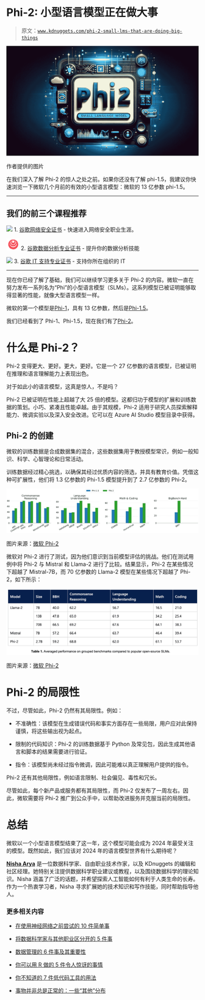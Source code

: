 # Phi-2: 小型语言模型正在做大事

> 原文：[`www.kdnuggets.com/phi-2-small-lms-that-are-doing-big-things`](https://www.kdnuggets.com/phi-2-small-lms-that-are-doing-big-things)

![Phi-2: 小型语言模型正在做大事](img/13e6e7354ab345f92ec5f0c6bdeee03d.png)

作者提供的图片

在我们深入了解 Phi-2 的惊人之处之前。如果你还没有了解 phi-1.5，我建议你快速浏览一下微软几个月前的有效的小型语言模型：微软的 13 亿参数 phi-1.5。

* * *

## 我们的前三个课程推荐

![](img/0244c01ba9267c002ef39d4907e0b8fb.png) 1\. [谷歌网络安全证书](https://www.kdnuggets.com/google-cybersecurity) - 快速进入网络安全职业生涯。

![](img/e225c49c3c91745821c8c0368bf04711.png) 2\. [谷歌数据分析专业证书](https://www.kdnuggets.com/google-data-analytics) - 提升你的数据分析技能

![](img/0244c01ba9267c002ef39d4907e0b8fb.png) 3\. [谷歌 IT 支持专业证书](https://www.kdnuggets.com/google-itsupport) - 支持你所在组织的 IT

* * *

现在你已经了解了基础，我们可以继续学习更多关于 Phi-2 的内容。微软一直在努力发布一系列名为“Phi”的小型语言模型（SLMs）。这系列模型已被证明能够取得显著的性能，就像大型语言模型一样。

微软的第一个模型是[Phi-1](https://huggingface.co/microsoft/phi-1)，具有 13 亿参数，然后是[Phi-1.5](https://huggingface.co/microsoft/phi-1_5)。

我们已经看到了 Phi-1、Phi-1.5，现在我们有了[Phi-2](https://www.microsoft.com/en-us/research/blog/phi-2-the-surprising-power-of-small-language-models/)。

# 什么是 Phi-2？

Phi-2 变得更大、更好。更大，更好。它是一个 27 亿参数的语言模型，已被证明在推理和语言理解能力上表现出色。

对于如此小的语言模型，这真是惊人，不是吗？

Phi-2 已被证明在性能上超越了大 25 倍的模型。这都归功于模型的扩展和训练数据的策划。小巧、紧凑且性能卓越。由于其规模，Phi-2 适用于研究人员探索解释能力、微调实验以及深入安全改进。它可以在 Azure AI Studio 模型目录中获得。

## Phi-2 的创建

微软的训练数据是合成数据集的混合，这些数据集用于教授模型常识，例如一般知识、科学、心智理论和日常活动。

训练数据经过精心挑选，以确保其经过优质内容的筛选，并具有教育价值。凭借这种可扩展性，他们将 1.3 亿参数的 Phi-1.5 模型提升到了 2.7 亿参数的 Phi-2。

![Phi-2: 小型语言模型正在做大事](img/0c662b6c043f0225c74375a313f5d649.png)

图片来源：[微软 Phi-2](https://www.microsoft.com/en-us/research/uploads/prod/2023/12/figure2_phi_comp-2048x474.png)

微软对 Phi-2 进行了测试，因为他们意识到当前模型评估的挑战。他们在测试用例中将 Phi-2 与 Mistral 和 Llama-2 进行了比较。结果显示，Phi-2 在某些情况下超越了 Mistral-7B，而 70 亿参数的 Llama-2 模型在某些情况下超越了 Phi-2，如下所示：

![Phi-2: 小型语言模型的巨大潜力](img/b3de725465ff1a06288ca9256c9c0094.png)

图片来源：[微软 Phi-2](https://www.microsoft.com/en-us/research/uploads/prod/2023/12/figure2_phi_comp-2048x474.png)

# Phi-2 的局限性

不过，尽管如此，Phi-2 仍然有其局限性。例如：

+   不准确性：该模型在生成错误代码和事实方面存在一些局限，用户应对此保持谨慎，将这些输出视为起点。

+   限制的代码知识：Phi-2 的训练数据基于 Python 及常见包，因此生成其他语言和脚本的结果需要进行验证。

+   指令：该模型尚未经过指令微调，因此可能难以真正理解用户提供的指令。

Phi-2 还有其他局限性，例如语言限制、社会偏见、毒性和冗长。

尽管如此，每个新产品或服务都有其局限性，而 Phi-2 仅发布了一周左右。因此，微软需要将 Phi-2 推广到公众手中，以帮助改进服务并克服当前的局限性。

# 总结

微软以一个小型语言模型结束了这一年，这个模型可能会成为 2024 年最受关注的模型。既然如此，我们应该对 2024 年的语言模型世界有什么期待呢？

[](https://www.linkedin.com/in/nisha-arya-ahmed/)****[Nisha Arya](https://www.linkedin.com/in/nisha-arya-ahmed/)**** 是一位数据科学家、自由职业技术作家，以及 KDnuggets 的编辑和社区经理。她特别关注提供数据科学职业建议或教程，以及围绕数据科学的理论知识。Nisha 涵盖了广泛的话题，并希望探索人工智能如何有利于人类生命的长寿。作为一个热衷学习者，Nisha 寻求扩展她的技术知识和写作技能，同时帮助指导他人。

### 更多相关内容

+   [在使用神经网络之前尝试的 10 件简单事](https://www.kdnuggets.com/2021/12/10-simple-things-try-neural-networks.html)

+   [将数据科学家与其他职业区分开的 5 件事](https://www.kdnuggets.com/2021/11/5-things-set-data-scientist-apart-other-professions.html)

+   [数据管理的 6 件事及其重要性](https://www.kdnuggets.com/2022/05/6-things-need-know-data-management-matters-computer-vision.html)

+   [你可以用 R 做的 5 件令人惊讶的事情](https://www.kdnuggets.com/2022/08/5-surprising-things-r.html)

+   [你不知道的 7 件低代码工具的用法](https://www.kdnuggets.com/2022/09/7-things-didnt-know-could-low-code-tool.html)

+   [事物并非总是正常的：一些“其他”分布](https://www.kdnuggets.com/2023/01/things-arent-always-normal-distributions.html)
